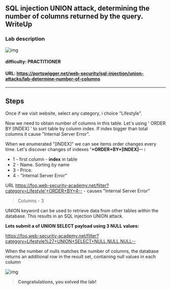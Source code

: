 ## **SQL injection UNION attack, determining the number of columns returned by the query. WriteUp**

### Lab description
![img](https://i.ibb.co/gtdw00m/Screenshot-from-2023-01-11-22-46-36.png)
#### **difficulty**: PRACTITIONER
#### **URL**: <https://portswigger.net/web-security/sql-injection/union-attacks/lab-determine-number-of-columns>
---

## Steps
Once if we visit website, select any category, i choice "Lifestyle". 

Now we need to obtain number of columns in this table. Let's using ' ORDER BY [INDEX] ' to sort table by column index. If index bigger than total columns it cause "Internal Server Error". 

<!-- If you already know there is a lot of columns - try simple algorithm to search current number. 

**Example**: total columns is 37. Let's starts with 100 - causes 'Error'. Every time if error do "minus 1" if exist "plus 1" its for proof range. lets divide by 2 = 50 - error, minus 1 - error, 50/2 = 25 - exist, plus 1 - exist, now use 25+(50-25)/2 = 25 + 13 = 38 - error, minus 1 = 37 - exist. Finally we found number of columns. 

Forget that shit, user python automation for this.
 -->

When we enumerated "[INDEX]" we can see items order changes every time. Let's discover changes of indexes **'+ORDER+BY+[INDEX]-- :**
- 1 - first column - **index** in table
- 2 - Name. Sorting by name
- 3 - Price.
- 4 - "Internal Server Error"

URL <https://foo.web-security-academy.net/filter?category=Lifestyle'+ORDER+BY+4--> - causes "Internal Server Error"

> Columns - 3

UNION keyword can be used to retrieve data from other tables within the database. This results in an SQL injection UNION attack.

**Lets submit a of UNION SELECT payload using 3 NULL values:**

https://foo.web-security-academy.net/filter?category=Lifestyle%27+UNION+SELECT+NULL,NULL,NULL--

When the number of nulls matches the number of columns, the database returns an additional row in the result set, containing null values in each column

![img](https://i.ibb.co/x1y83dP/Screenshot-from-2023-01-11-23-38-35.png)

> **Congratulations, you solved the lab!**